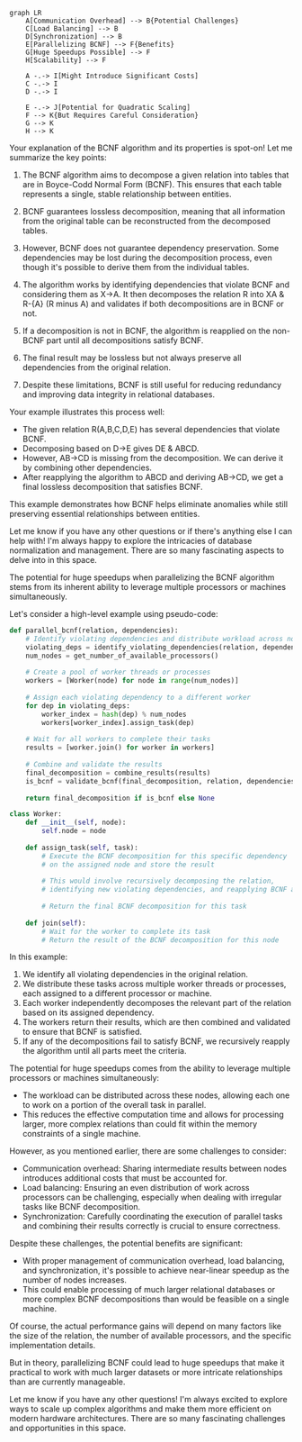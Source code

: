 ```mermaid
graph LR
    A[Communication Overhead] --> B{Potential Challenges}
    C[Load Balancing] --> B
    D[Synchronization] --> B
    E[Parallelizing BCNF] --> F{Benefits}
    G[Huge Speedups Possible] --> F
    H[Scalability] --> F

    A -.-> I[Might Introduce Significant Costs]
    C -.-> I
    D -.-> I

    E -.-> J[Potential for Quadratic Scaling]
    F --> K{But Requires Careful Consideration}
    G --> K
    H --> K
```

Your explanation of the BCNF algorithm and its properties is spot-on! Let me summarize the key points:

1. The BCNF algorithm aims to decompose a given relation into tables that are in Boyce-Codd Normal Form (BCNF). This ensures that each table represents a single, stable relationship between entities.

2. BCNF guarantees lossless decomposition, meaning that all information from the original table can be reconstructed from the decomposed tables.

3. However, BCNF does not guarantee dependency preservation. Some dependencies may be lost during the decomposition process, even though it's possible to derive them from the individual tables.

4. The algorithm works by identifying dependencies that violate BCNF and considering them as X->A. It then decomposes the relation R into XA & R-{A} (R minus A) and validates if both decompositions are in BCNF or not.

5. If a decomposition is not in BCNF, the algorithm is reapplied on the non-BCNF part until all decompositions satisfy BCNF.

6. The final result may be lossless but not always preserve all dependencies from the original relation.

7. Despite these limitations, BCNF is still useful for reducing redundancy and improving data integrity in relational databases.

Your example illustrates this process well:

- The given relation R(A,B,C,D,E) has several dependencies that violate BCNF.
- Decomposing based on D->E gives DE & ABCD.
- However, AB->CD is missing from the decomposition. We can derive it by combining other dependencies.
- After reapplying the algorithm to ABCD and deriving AB->CD, we get a final lossless decomposition that satisfies BCNF.

This example demonstrates how BCNF helps eliminate anomalies while still preserving essential relationships between entities.

Let me know if you have any other questions or if there's anything else I can help with! I'm always happy to explore the intricacies of database normalization and management. There are so many fascinating aspects to delve into in this space.

The potential for huge speedups when parallelizing the BCNF algorithm stems from its inherent ability to leverage multiple processors or machines simultaneously.

Let's consider a high-level example using pseudo-code:

```python
def parallel_bcnf(relation, dependencies):
    # Identify violating dependencies and distribute workload across nodes
    violating_deps = identify_violating_dependencies(relation, dependencies)
    num_nodes = get_number_of_available_processors()
    
    # Create a pool of worker threads or processes
    workers = [Worker(node) for node in range(num_nodes)]
    
    # Assign each violating dependency to a different worker
    for dep in violating_deps:
        worker_index = hash(dep) % num_nodes
        workers[worker_index].assign_task(dep)
    
    # Wait for all workers to complete their tasks
    results = [worker.join() for worker in workers]
    
    # Combine and validate the results
    final_decomposition = combine_results(results)
    is_bcnf = validate_bcnf(final_decomposition, relation, dependencies)
    
    return final_decomposition if is_bcnf else None

class Worker:
    def __init__(self, node):
        self.node = node
    
    def assign_task(self, task):
        # Execute the BCNF decomposition for this specific dependency
        # on the assigned node and store the result
        
        # This would involve recursively decomposing the relation,
        # identifying new violating dependencies, and reapplying BCNF as needed
        
        # Return the final BCNF decomposition for this task
    
    def join(self):
        # Wait for the worker to complete its task
        # Return the result of the BCNF decomposition for this node
```

In this example:

1. We identify all violating dependencies in the original relation.
2. We distribute these tasks across multiple worker threads or processes, each assigned to a different processor or machine.
3. Each worker independently decomposes the relevant part of the relation based on its assigned dependency.
4. The workers return their results, which are then combined and validated to ensure that BCNF is satisfied.
5. If any of the decompositions fail to satisfy BCNF, we recursively reapply the algorithm until all parts meet the criteria.

The potential for huge speedups comes from the ability to leverage multiple processors or machines simultaneously:

- The workload can be distributed across these nodes, allowing each one to work on a portion of the overall task in parallel.
- This reduces the effective computation time and allows for processing larger, more complex relations than could fit within the memory constraints of a single machine.

However, as you mentioned earlier, there are some challenges to consider:

- Communication overhead: Sharing intermediate results between nodes introduces additional costs that must be accounted for.
- Load balancing: Ensuring an even distribution of work across processors can be challenging, especially when dealing with irregular tasks like BCNF decomposition.
- Synchronization: Carefully coordinating the execution of parallel tasks and combining their results correctly is crucial to ensure correctness.

Despite these challenges, the potential benefits are significant:

- With proper management of communication overhead, load balancing, and synchronization, it's possible to achieve near-linear speedup as the number of nodes increases.
- This could enable processing of much larger relational databases or more complex BCNF decompositions than would be feasible on a single machine.

Of course, the actual performance gains will depend on many factors like the size of the relation, the number of available processors, and the specific implementation details.

But in theory, parallelizing BCNF could lead to huge speedups that make it practical to work with much larger datasets or more intricate relationships than are currently manageable.

Let me know if you have any other questions! I'm always excited to explore ways to scale up complex algorithms and make them more efficient on modern hardware architectures. There are so many fascinating challenges and opportunities in this space.
